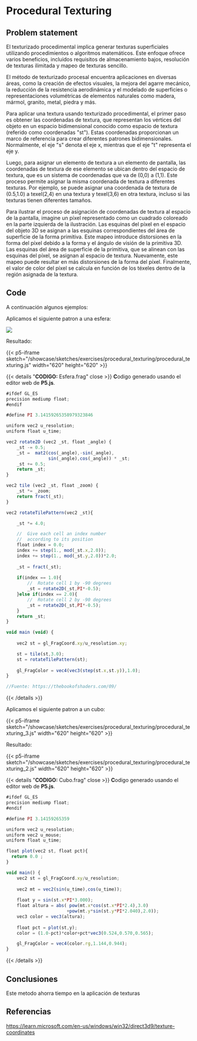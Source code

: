 # Procedural Texturing

## Problem statement

El texturizado procedimental implica generar texturas superficiales utilizando procedimientos o algoritmos matemáticos. Este enfoque ofrece varios beneficios, incluidos requisitos de almacenamiento bajos, resolución de texturas ilimitada y mapeo de texturas sencillo.

El método de texturizado procesal encuentra aplicaciones en diversas áreas, como la creación de efectos visuales, la mejora del agarre mecánico, la reducción de la resistencia aerodinámica y el modelado de superficies o representaciones volumétricas de elementos naturales como madera, mármol, granito, metal, piedra y más.

Para aplicar una textura usando texturizado procedimental, el primer paso es obtener las coordenadas de textura, que representan los vértices del objeto en un espacio bidimensional conocido como espacio de textura (referido como coordenadas "st"). Estas coordenadas proporcionan un marco de referencia para crear diferentes patrones bidimensionales. Normalmente, el eje "s" denota el eje x, mientras que el eje "t" representa el eje y.

Luego, para asignar un elemento de textura a un elemento de pantalla, las coordenadas de textura de ese elemento se ubican dentro del espacio de textura, que es un sistema de coordenadas que va de (0,0) a (1,1). Este proceso permite asignar la misma coordenada de textura a diferentes texturas. Por ejemplo, se puede asignar una coordenada de textura de (0.5,1.0) a texel(2,4) en una textura y texel(3,6) en otra textura, incluso si las texturas tienen diferentes tamaños.

Para ilustrar el proceso de asignación de coordenadas de textura al espacio de la pantalla, imagine un píxel representado como un cuadrado coloreado en la parte izquierda de la ilustración. Las esquinas del píxel en el espacio del objeto 3D se asignan a las esquinas correspondientes del área de superficie de la forma primitiva. Este mapeo introduce distorsiones en la forma del píxel debido a la forma y el ángulo de visión de la primitiva 3D. Las esquinas del área de superficie de la primitiva, que se alinean con las esquinas del píxel, se asignan al espacio de textura. Nuevamente, este mapeo puede resultar en más distorsiones de la forma del píxel. Finalmente, el valor de color del píxel se calcula en función de los téxeles dentro de la región asignada de la textura.

## Code

A continuación algunos ejemplos:

Aplicamos el siguiente patron a una esfera:

![](/visual_computing/imgs/patron.JPG)

Resultado:

{{< p5-iframe sketch="/showcase/sketches/exercises/procedural_texturing/procedural_texturing.js" width="620" height="620" >}}

{{< details "**CODIGO:** Esfera.frag" close >}}
**C**odigo generado usando el editor web de **P5.js**.
```javascript
#ifdef GL_ES
precision mediump float;
#endif

#define PI 3.14159265358979323846

uniform vec2 u_resolution;
uniform float u_time;

vec2 rotate2D (vec2 _st, float _angle) {
    _st -= 0.5;
    _st =  mat2(cos(_angle),-sin(_angle),
                sin(_angle),cos(_angle)) * _st;
    _st += 0.5;
    return _st;
}

vec2 tile (vec2 _st, float _zoom) {
    _st *= _zoom;
    return fract(_st);
}

vec2 rotateTilePattern(vec2 _st){

    _st *= 4.0;

    //  Give each cell an index number
    //  according to its position
    float index = 0.0;
    index += step(1., mod(_st.x,2.0));
    index += step(1., mod(_st.y,2.0))*2.0;
  
    _st = fract(_st);
  
    if(index == 1.0){
        //  Rotate cell 1 by -90 degrees
        _st = rotate2D(_st,PI*-0.5);
    }else if(index == 2.0){
        //  Rotate cell 2 by -90 degrees
        _st = rotate2D(_st,PI*-0.5);
    }
    return _st;
}

void main (void) {
  
    vec2 st = gl_FragCoord.xy/u_resolution.xy;

    st = tile(st,3.0);
    st = rotateTilePattern(st);
  
    gl_FragColor = vec4(vec3(step(st.x,st.y)),1.0);
}

//Fuente: https://thebookofshaders.com/09/
```
{{< /details >}}

Aplicamos el siguiente patron a un cubo:

{{< p5-iframe sketch="/showcase/sketches/exercises/procedural_texturing/procedural_texturing_3.js" width="620" height="620" >}}

Resultado:

{{< p5-iframe sketch="/showcase/sketches/exercises/procedural_texturing/procedural_texturing_2.js" width="620" height="620" >}}

{{< details "**CODIGO:** Cubo.frag" close >}}
**C**odigo generado usando el editor web de **P5.js**.
```javascript
#ifdef GL_ES
precision mediump float;
#endif

#define PI 3.14159265359

uniform vec2 u_resolution;
uniform vec2 u_mouse;
uniform float u_time;

float plot(vec2 st, float pct){
  return 0.0 ;
}

void main() {
    vec2 st = gl_FragCoord.xy/u_resolution;
    
	vec2 mt = vec2(sin(u_time),cos(u_time));
    
    float y = sin(st.x*PI*3.000);
	float altura = abs( pow(mt.x*cos(st.x*PI*2.4),3.0)
                       +pow(mt.y*sin(st.y*PI*2.040),2.0));
    vec3 color = vec3(altura);
	
    float pct = plot(st,y);
    color = (1.0-pct)*color+pct*vec3(0.524,0.570,0.565);

    gl_FragColor = vec4(color.rg,1.144,0.944);
}
```
{{< /details >}}

## Conclusiones

Este metodo ahorra tiempo en la aplicación de texturas

## Referencias

https://learn.microsoft.com/en-us/windows/win32/direct3d9/texture-coordinates


